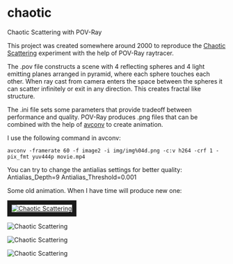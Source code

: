 # chaotic
Chaotic Scattering with POV-Ray


This project was created somewhere around 2000 to reproduce the 
[Chaotic Scattering](https://en.wikipedia.org/wiki/Chaotic_scattering) experiment with the help of POV-Ray raytracer.

The .pov file constructs a scene with 4 reflecting spheres and 4 light emitting planes arranged in pyramid, 
where each sphere touches each other. When ray cast from camera enters the space between the spheres it can scatter infinitely 
or exit in any direction. This creates fractal like structure.

The .ini file sets some parameters that provide tradeoff between performance and quality.
POV-Ray produces .png files that can be combined with the help of [avconv](https://libav.org/avconv.html) to create animation.

I use the following command in avconv:


```
avconv -framerate 60 -f image2 -i img/img%04d.png -c:v h264 -crf 1 -pix_fmt yuv444p movie.mp4
```

You can try to change the antialias settings for better quality:
Antialias_Depth=9
Antialias_Threshold=0.001

Some old animation. When I have time will produce new one:


<a href="http://www.youtube.com/watch?feature=player_embedded&v=P383KFODBmI
" target="_blank"><img src="http://img.youtube.com/vi/P383KFODBmI/0.jpg" 
alt="Chaotic Scattering" border="10" /></a>


![Chaotic Scattering](https://github.com/rradev/chaotic/raw/master/img0091.png "Frame 0091")


![Chaotic Scattering](https://github.com/rradev/chaotic/raw/master/img0564.png "Frame 0564")


![Chaotic Scattering](https://github.com/rradev/chaotic/raw/master/img1309.png "Frame 1309")

